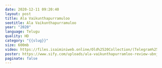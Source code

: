 ```yaml
---
date: 2020-12-11 09:20:40
layout: post
title: Ala Vaikunthapurramuloo
seotitle: Ala Vaikunthapurramuloo
year: "2020"
language: Telugu
quality: HD
category: "{{slug}}"
size: 600mb
video: https://files.isaiminiweb.online/Old%2520Collection/(Telegram%2520%40isaiminidownload)%2520-%2520Ala%2520Vaikunthapurramloo%2520(2020)%2520%5BTelugu%2520-%2520720p%2520HDRip%2520-%2520HEVC%2520-%2520x265%2520-%2520750MB%2520-%2520ESubs%5D?rootId=0AJtZkTkXLBuYUk9PVA
poster: https://www.sify.com/uploads/ala-vaikunthapurramloo-review-ubnjOKdbfabfa.jpg
paginate: false
---
```


